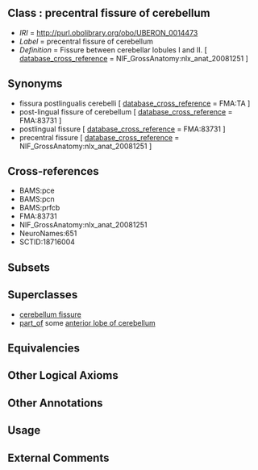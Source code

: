 
## Class : precentral fissure of cerebellum

 * *IRI* = http://purl.obolibrary.org/obo/UBERON_0014473
 * *Label* = precentral fissure of cerebellum
 * *Definition* = Fissure between cerebellar lobules I and II. [ [database_cross_reference](../../ef/oboInOwl#hasDbXref.md) = NIF_GrossAnatomy:nlx_anat_20081251 ]

## Synonyms

 * fissura postlingualis cerebelli [ [database_cross_reference](../../ef/oboInOwl#hasDbXref.md) = FMA:TA ]
 * post-lingual fissure of cerebellum [ [database_cross_reference](../../ef/oboInOwl#hasDbXref.md) = FMA:83731 ]
 * postlingual fissure [ [database_cross_reference](../../ef/oboInOwl#hasDbXref.md) = FMA:83731 ]
 * precentral fissure [ [database_cross_reference](../../ef/oboInOwl#hasDbXref.md) = NIF_GrossAnatomy:nlx_anat_20081251 ]

## Cross-references

 * BAMS:pce
 * BAMS:pcn
 * BAMS:prfcb
 * FMA:83731
 * NIF_GrossAnatomy:nlx_anat_20081251
 * NeuroNames:651
 * SCTID:18716004

## Subsets


## Superclasses

 * [cerebellum fissure](../../UBERON/80/UBERON_0003980.md)
 * [part_of](../../BFO/50/BFO_0000050.md) some [anterior lobe of cerebellum](../../UBERON/31/UBERON_0002131.md)

## Equivalencies


## Other Logical Axioms


## Other Annotations


## Usage


## External Comments

